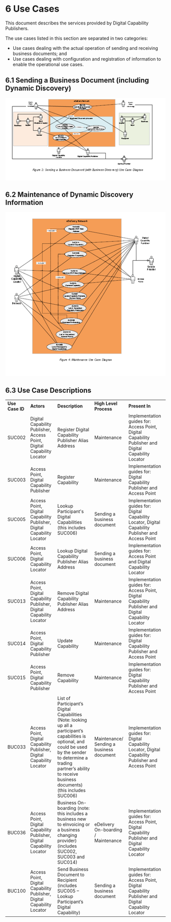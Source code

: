 # 6 Use Cases

This document describes the services provided by Digital Capability Publishers.

The use cases listed in this section are separated in two categories: 

 - Use cases dealing with the actual operation of sending and receiving business documents; and 
 - Use cases dealing with configuration and registration of information to enable the operational use cases. 

## 6.1 Sending a Business Document (including Dynamic Discovery)

![usecase-6.1.Logo](/images/Usecase-6.1.PNG)

## 6.2 Maintenance of Dynamic Discovery Information

![usecase-6.2.Logo](/images/Usecase-6.2.PNG)


## 6.3 Use Case Descriptions

| | | | | |
| ---| ---| ---| -----| -----|
**Use Case ID**| **Actors**| **Description**| **High Level Process**| **Present In**|
SUC002 | Digital Capability Publisher, Access Point, Digital Capability Locator | Register Digital Capability Publisher Alias Address | Maintenance | Implementation guides for: Access Point, Digital Capability Publisher and Digital Capability Locator |
SUC003 | Access Point, Digital Capability Publisher | Register Capability | Maintenance | Implementation guides for: Digital Capability Publisher and Access Point |
SUC005 | Access Point, Digital Capability Publisher, Digital Capability Locator | Lookup Participant's Digital Capabilities (this includes SUC006) | Sending a business document | Implementation guides for: Digital Capability Locator, Digital Capability Publisher and Access Point |
SUC006 | Access Point, Digital Capability Locator | Lookup Digital Capability Publisher Alias Address |Sending a business document |  Implementation guides for: Access Point and Digital Capability Locator |
SUC013 | Access Point, Digital Capability Publisher, Digital Capability Locator | Remove Digital Capability Publisher Alias Address | Maintenance | Implementation guides for: Access Point, Digital Capability Publisher and Digital Capability Locator |
SUC014 | Access Point, Digital Capability Publisher | Update Capability | Maintenance | Implementation guides for: Digital Capability Publisher and Access Point |
SUC015 | Access Point, Digital Capability Publisher | Remove Capability | Maintenance | Implementation guides for: Digital Capability Publisher and Access Point |
BUC033 | Access Point, Digital Capability Publisher, Digital Capability Locator | List of Participant’s Digital Capabilities (Note: looking up all a participant’s capabilities is optional, and could be used by the sender to determine a trading partner’s ability to receive business documents) (this includes SUC006) | Maintenance/ Sending a business document | Implementation guides for: Digital Capability Locator, Digital Capability Publisher and Access Point |
BUC036 | Access Point, Digital Capability Publisher, Digital Capability Locator | Business On-boarding (note: this includes a business new to eInvoicing or a business changing provider) (includes SUC002, SUC003 and SUC014) | eDelivery On-boarding / Maintenance |Implementation guides for: Access Point, Digital Capability Publisher and Digital Capability Locator |
BUC100 | Access Point, Digital Capability Publisher, Digital Capability Locator | Send Business Document to Recipient (includes SUC005 – Lookup Participant’s Digital Capability) | Sending a business document |Implementation guides for: Access Point, Digital Capability Publisher and Digital Capability Locator |




